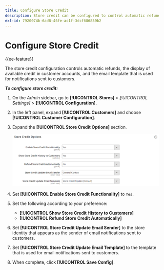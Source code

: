 ```yaml
---
title: Configure Store Credit
description: Store credit can be configured to control automatic refunds and available credit for customers.
exl-id: 7920074b-6ad8-46fe-ac1f-3dcf686859b2
---
```

# Configure Store Credit

{{ee-feature}}

The store credit configuration controls automatic refunds, the display of available credit in customer accounts, and the email template that is used for notifications sent to customers.

_**To configure store credit:**_

1. On the _Admin_ sidebar, go to **[!UICONTROL Stores]** > _[!UICONTROL Settings]_ > **[!UICONTROL Configuration]**.

1. In the left panel, expand **[!UICONTROL Customers]** and choose **[!UICONTROL Customer Configuration]**.

1. Expand the **[!UICONTROL Store Credit Options]** section.

   ![Store Credit Options](assets/customer-configuration-store-credit-options.png)

1. Set **[!UICONTROL Enable Store Credit Functionality]** to `Yes`.

1. Set the following according to your preference:

   * **[!UICONTROL Show Store Credit History to Customers]**
   * **[!UICONTROL Refund Store Credit Automatically]**

1. Set **[!UICONTROL Store Credit Update Email Sender]** to the store identity that appears as the sender of email notifications sent to customers.

1. Set **[!UICONTROL Store Credit Update Email Template]** to the template that is used for email notifications sent to customers.

1. When complete, click **[!UICONTROL Save Config]**.
